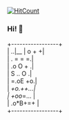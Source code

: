 [![HitCount](https://komarev.com/ghpvc/?username=manudevcode&label=Profile%20views&color=60dae2&style=flat)](https://github.com/anakix)
### Hi! 👋 

+-----------------+ </br>
|               ..|__
|            o + +| </br>
|         . = = =.| </br>
|         .o O + .| </br>
|        S .. O  .| </br>
|         =.oE +o.| </br>
|        *+o.++...| </br>
|       +oo*=...  | </br>
|      .o*B+=+    | </br>
+-----------------+ </br>
